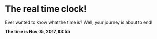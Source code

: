 # The real time clock!

Ever wanted to know what the time is? Well, your journey is about to end!

**The time is Nov 05, 2017, 03:55**